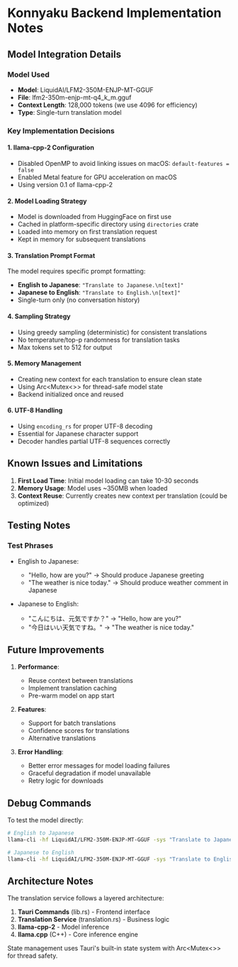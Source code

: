 # Konnyaku Backend Implementation Notes

## Model Integration Details

### Model Used
- **Model**: LiquidAI/LFM2-350M-ENJP-MT-GGUF
- **File**: lfm2-350m-enjp-mt-q4_k_m.gguf
- **Context Length**: 128,000 tokens (we use 4096 for efficiency)
- **Type**: Single-turn translation model

### Key Implementation Decisions

#### 1. llama-cpp-2 Configuration
- Disabled OpenMP to avoid linking issues on macOS: `default-features = false`
- Enabled Metal feature for GPU acceleration on macOS
- Using version 0.1 of llama-cpp-2

#### 2. Model Loading Strategy
- Model is downloaded from HuggingFace on first use
- Cached in platform-specific directory using `directories` crate
- Loaded into memory on first translation request
- Kept in memory for subsequent translations

#### 3. Translation Prompt Format
The model requires specific prompt formatting:
- **English to Japanese**: `"Translate to Japanese.\n[text]"`
- **Japanese to English**: `"Translate to English.\n[text]"`
- Single-turn only (no conversation history)

#### 4. Sampling Strategy
- Using greedy sampling (deterministic) for consistent translations
- No temperature/top-p randomness for translation tasks
- Max tokens set to 512 for output

#### 5. Memory Management
- Creating new context for each translation to ensure clean state
- Using Arc<Mutex<>> for thread-safe model state
- Backend initialized once and reused

#### 6. UTF-8 Handling
- Using `encoding_rs` for proper UTF-8 decoding
- Essential for Japanese character support
- Decoder handles partial UTF-8 sequences correctly

## Known Issues and Limitations

1. **First Load Time**: Initial model loading can take 10-30 seconds
2. **Memory Usage**: Model uses ~350MB when loaded
3. **Context Reuse**: Currently creates new context per translation (could be optimized)

## Testing Notes

### Test Phrases
- English to Japanese:
  - "Hello, how are you?" → Should produce Japanese greeting
  - "The weather is nice today." → Should produce weather comment in Japanese
  
- Japanese to English:
  - "こんにちは、元気ですか？" → "Hello, how are you?"
  - "今日はいい天気ですね。" → "The weather is nice today."

## Future Improvements

1. **Performance**:
   - Reuse context between translations
   - Implement translation caching
   - Pre-warm model on app start

2. **Features**:
   - Support for batch translations
   - Confidence scores for translations
   - Alternative translations

3. **Error Handling**:
   - Better error messages for model loading failures
   - Graceful degradation if model unavailable
   - Retry logic for downloads

## Debug Commands

To test the model directly:
```bash
# English to Japanese
llama-cli -hf LiquidAI/LFM2-350M-ENJP-MT-GGUF -sys "Translate to Japanese." -st

# Japanese to English  
llama-cli -hf LiquidAI/LFM2-350M-ENJP-MT-GGUF -sys "Translate to English." -st
```

## Architecture Notes

The translation service follows a layered architecture:
1. **Tauri Commands** (lib.rs) - Frontend interface
2. **Translation Service** (translation.rs) - Business logic
3. **llama-cpp-2** - Model inference
4. **llama.cpp** (C++) - Core inference engine

State management uses Tauri's built-in state system with Arc<Mutex<>> for thread safety.